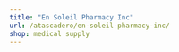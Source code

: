```yaml
---
title: "En Soleil Pharmacy Inc"
url: /atascadero/en-soleil-pharmacy-inc/
shop: medical supply
---
```

